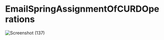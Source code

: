 # EmailSpringAssignmentOfCURDOperations

![Screenshot (137)](https://user-images.githubusercontent.com/45370567/229350223-5627330a-a9dd-4f55-b64b-693cc08c0f54.png)

